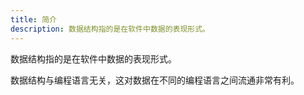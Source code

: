 ```yaml
---
title: 简介
description: 数据结构指的是在软件中数据的表现形式。
---
```


数据结构指的是在软件中数据的表现形式。

数据结构与编程语言无关，这对数据在不同的编程语言之间流通非常有利。
